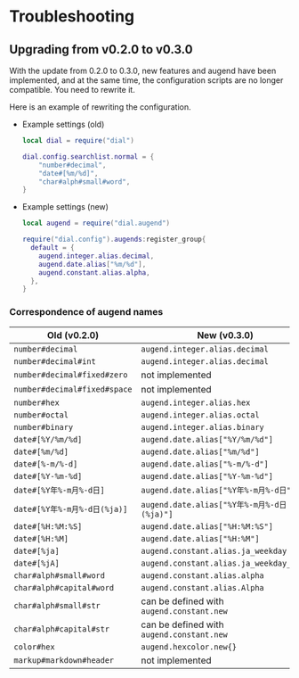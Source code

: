 # Troubleshooting

## Upgrading from v0.2.0 to v0.3.0

With the update from 0.2.0 to 0.3.0, new features and augend have been implemented,
and at the same time, the configuration scripts are no longer compatible. You need to rewrite it.

Here is an example of rewriting the configuration.

* Example settings (old)
  ```lua
  local dial = require("dial")

  dial.config.searchlist.normal = {
      "number#decimal",
      "date#[%m/%d]",
      "char#alph#small#word",
  }
  ```

* Example settings (new)
  ```lua
  local augend = require("dial.augend")

  require("dial.config").augends:register_group{
    default = {
      augend.integer.alias.decimal,
      augend.date.alias["%m/%d"],
      augend.constant.alias.alpha,
    },
  }
  ```


### Correspondence of augend names

|Old (v0.2.0)                |New (v0.3.0)                              |
|----------------------------|------------------------------------------|
|`number#decimal`            |`augend.integer.alias.decimal`            |
|`number#decimal#int`        |`augend.integer.alias.decimal`            |
|`number#decimal#fixed#zero` |not implemented                           |
|`number#decimal#fixed#space`|not implemented                           |
|`number#hex`                |`augend.integer.alias.hex`                |
|`number#octal`              |`augend.integer.alias.octal`              |
|`number#binary`             |`augend.integer.alias.binary`             |
|`date#[%Y/%m/%d]`           |`augend.date.alias["%Y/%m/%d"]`           |
|`date#[%m/%d]`              |`augend.date.alias["%m/%d"]`              |
|`date#[%-m/%-d]`            |`augend.date.alias["%-m/%-d"]`            |
|`date#[%Y-%m-%d]`           |`augend.date.alias["%Y-%m-%d"]`           |
|`date#[%Y年%-m月%-d日]`     |`augend.date.alias["%Y年%-m月%-d日"]`     |
|`date#[%Y年%-m月%-d日(%ja)]`|`augend.date.alias["%Y年%-m月%-d日(%ja)"]`|
|`date#[%H:%M:%S]`           |`augend.date.alias["%H:%M:%S"]`           |
|`date#[%H:%M]`              |`augend.date.alias["%H:%M"]`              |
|`date#[%ja]`                |`augend.constant.alias.ja_weekday`        |
|`date#[%jA]`                |`augend.constant.alias.ja_weekday_full`   |
|`char#alph#small#word`      |`augend.constant.alias.alpha`             |
|`char#alph#capital#word`    |`augend.constant.alias.Alpha`             |
|`char#alph#small#str`       |can be defined with `augend.constant.new` |
|`char#alph#capital#str`     |can be defined with `augend.constant.new` |
|`color#hex`                 |`augend.hexcolor.new{}`                   |
|`markup#markdown#header`    |not implemented                           |
